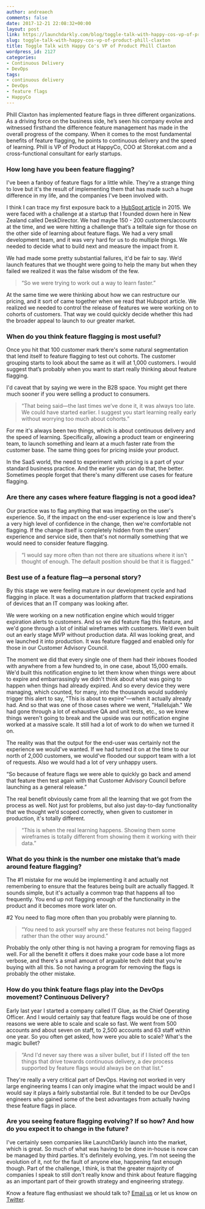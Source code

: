```yaml
---
author: andreaech
comments: false
date: 2017-12-21 22:08:32+00:00
layout: post
link: https://launchdarkly.com/blog/toggle-talk-with-happy-cos-vp-of-product-phill-claxton/
slug: toggle-talk-with-happy-cos-vp-of-product-phill-claxton
title: Toggle Talk with Happy Co's VP of Product Phill Claxton
wordpress_id: 2127
categories:
- Continuous Delivery
- DevOps
tags:
- continuous delivery
- DevOps
- feature flags
- HappyCo
---
```


Phill Claxton has implemented feature flags in three different organizations. As a driving force on the business side, he’s seen his company evolve and witnessed firsthand the difference feature management has made in the overall progress of the company. When it comes to the most fundamental benefits of feature flagging, he points to continuous delivery and the speed of learning. Phill is VP of Product at HappyCo, COO at Storekat.com and a cross-functional consultant for early startups.


### **How long have you been feature flagging?**


I've been a fanboy of feature flags for a little while. They're a strange thing to love but it's the result of implementing them that has made such a huge difference in my life, and the companies I've been involved with.

I think I can trace my first exposure back to a [HubSpot article](http://product.hubspot.com/blog/how-we-built-our-stack-for-shipping-at-scale) in 2015. We were faced with a challenge at a startup that I founded down here in New Zealand called DeskDirector. We had maybe 150 - 200 customers/accounts at the time, and we were hitting a challenge that’s a telltale sign for those on the other side of learning about feature flags. We had a very small development team, and it was very hard for us to do multiple things. We needed to decide what to build next and measure the impact from it.

We had made some pretty substantial failures, it'd be fair to say. We’d launch features that we thought were going to help the many but when they failed we realized it was the false wisdom of the few.


<blockquote>“So we were trying to work out a way to learn faster.”</blockquote>


At the same time we were thinking about how we can restructure our pricing, and it sort of came together when we read that Hubspot article. We realized we needed to control the release of features we were working on to cohorts of customers. That way we could quickly decide whether this had the broader appeal to launch to our greater market.


### **When do you think feature flagging is most useful?**


Once you hit that 100 customer mark there's some natural segmentation that lend itself to feature flagging to test out cohorts. The customer grouping starts to look about the same as it will at 1,000 customers. I would suggest that’s probably when you want to start really thinking about feature flagging.

I'd caveat that by saying we were in the B2B space. You might get there much sooner if you were selling a product to consumers.


<blockquote>“That being said—the last times we’ve done it, it was always too late. We could have started earlier. I suggest you start learning really early without worrying too much about cohorts.”</blockquote>


For me it's always been two things, which is about continuous delivery and the speed of learning. Specifically, allowing a product team or engineering team, to launch something and learn at a much faster rate from the customer base. The same thing goes for pricing inside your product.

In the SaaS world, the need to experiment with pricing is a part of your standard business practice. And the earlier you can do that, the better. Sometimes people forget that there's many different use cases for feature flagging.


### **Are there any cases where feature flagging is not a good idea?**


Our practice was to flag anything that was impacting on the user's experience. So, if the impact on the end-user experience is low and there's a very high level of confidence in the change, then we're comfortable not flagging. If the change itself is completely hidden from the users' experience and service side, then that's not normally something that we would need to consider feature flagging.


<blockquote>“I would say more often than not there are situations where it isn't thought of enough. The default position should be that it is flagged.”</blockquote>




### **Best use of a feature flag—a personal story?**


By this stage we were feeling mature in our development cycle and had flagging in place. It was a documentation platform that tracked expirations of devices that an IT company was looking after.

We were working on a new notification engine which would trigger expiration alerts to customers. And so we did feature flag this feature, and we'd gone through a lot of initial wireframes with customers. We’d even built out an early stage MVP without production data. All was looking great, and we launched it into production. It was feature flagged and enabled only for those in our Customer Advisory Council.

The moment we did that every single one of them had their inboxes flooded with anywhere from a few hundred to, in one case, about 15,000 emails. We'd built this notification engine to let them know when things were about to expire and embarrassingly we didn't think about what was going to happen when things had already expired. And so every device they were managing, which counted, for many, into the thousands would suddenly trigger this alert to say, "This is about to expire"—when it actually already had. And so that was one of those cases where we went, "Hallelujah." We had gone through a lot of exhaustive QA and unit tests, etc., so we knew things weren't going to break and the upside was our notification engine worked at a massive scale. It still had a lot of work to do when we turned it on.

The reality was that the output for the end-user was certainly not the experience we would've wanted. If we had turned it on at the time to our north of 2,000 customers, we would've flooded our support team with a lot of requests. Also we would had a lot of very unhappy users.

“So because of feature flags we were able to quickly go back and amend that feature then test again with that Customer Advisory Council before launching as a general release.”

The real benefit obviously came from all the learning that we got from the process as well. Not just for problems, but also just day-to-day functionality that we thought we’d scoped correctly, when given to customer in production, it's totally different.


<blockquote>“This is when the real learning happens. Showing them some wireframes is totally different from showing them it working with their data.”</blockquote>




### **What do you think is the number one mistake that’s made around feature flagging?**


The #1 mistake for me would be implementing it and actually not remembering to ensure that the features being built are actually flagged. It sounds simple, but it's actually a common trap that happens all too frequently. You end up not flagging enough of the functionality in the product and it becomes more work later on.

#2 You need to flag more often than you probably were planning to.


<blockquote>“You need to ask yourself why are these features not being flagged rather than the other way around.”</blockquote>


Probably the only other thing is not having a program for removing flags as well. For all the benefit it offers it does make your code base a lot more verbose, and there's a small amount of arguable tech debt that you're buying with all this. So not having a program for removing the flags is probably the other mistake.


### **How do you think feature flags play into the DevOps movement? Continuous Delivery?**


Early last year I started a company called IT Glue, as the Chief Operating Officer. And I would certainly say that feature flags would be one of those reasons we were able to scale and scale so fast. We went from 500 accounts and about seven on staff, to 2,500 accounts and 63 staff within one year. So you often get asked, how were you able to scale? What's the magic bullet?


<blockquote>“And I'd never say there was a silver bullet, but if I listed off the ten things that drive towards continuous delivery, a dev process supported by feature flags would always be on that list.”</blockquote>


They're really a very critical part of DevOps. Having not worked in very large engineering teams I can only imagine what the impact would be and I would say it plays a fairly substantial role. But it tended to be our DevOps engineers who gained some of the best advantages from actually having these feature flags in place.


### **Are you seeing feature flagging evolving? If so how? And how do you expect it to change in the future?**


I've certainly seen companies like LaunchDarkly launch into the market, which is great. So much of what was having to be done in-house is now can be managed by third parties. It's definitely evolving, yes. I'm not seeing the evolution of it, not for the fault of anyone else, happening fast enough though. Part of the challenge, I think, is that the greater majority of companies I speak to still don't really know and think about feature flagging as an important part of their growth strategy and engineering strategy.

Know a feature flag enthusiast we should talk to? [Email us](mailto:hello@launchdarkly.com) or let us know on [Twitter](https://twitter.com/LaunchDarkly).
